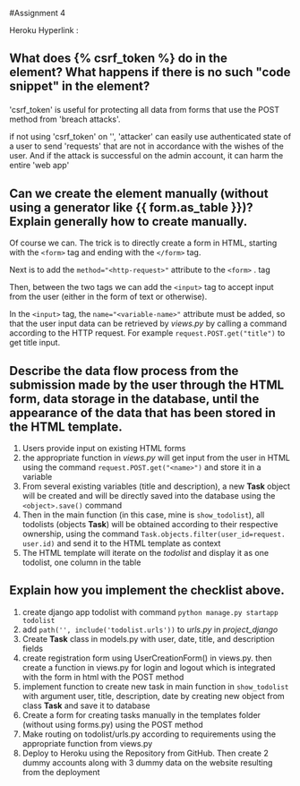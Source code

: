 
#Assignment 4

Heroku Hyperlink : 

## What does {% csrf_token %} do in the <form> element? What happens if there is no such "code snippet" in the <form> element?

'csrf_token' is useful for protecting all data from forms that use the POST method from 'breach attacks'.

if not using 'csrf_token' on '<form>', 'attacker' can easily use authenticated state of a user to send 'requests' that are not in accordance with the wishes of the user. And if the attack is successful on the admin account, it can harm the entire 'web app'

## Can we create the <form> element manually (without using a generator like {{ form.as_table }})? Explain generally how to create <form> manually.

Of course we can.
The trick is to directly create a form in HTML, starting with the `<form>` tag and ending with the `</form>` tag.

Next is to add the `method="<http-request>"` attribute to the `<form>` . tag

Then, between the two tags we can add the `<input>` tag to accept input from the user (either in the form of text or otherwise).

In the `<input>` tag, the `name="<variable-name>"` attribute must be added, so that the user input data can be retrieved by *views.py* by calling a command according to the HTTP request. For example `request.POST.get("title")` to get title input.

## Describe the data flow process from the submission made by the user through the HTML form, data storage in the database, until the appearance of the data that has been stored in the HTML template.

1. Users provide input on existing HTML forms
2. the appropriate function in *views.py* will get input from the user in HTML using the command `request.POST.get("<name>")` and store it in a variable
3. From several existing variables (title and description), a new **Task** object will be created and will be directly saved into the database using the `<object>.save()` command
4. Then in the main function (in this case, mine is `show_todolist`), all todolists (objects **Task**) will be obtained according to their respective ownership, using the command `Task.objects.filter(user_id=request. user.id)` and send it to the HTML template as context
5. The HTML template will iterate on the *todolist* and display it as one todolist, one column in the table



## Explain how you implement the checklist above.

1.  create django app todolist with command `python manage.py startapp todolist`
2. add `path('', include('todolist.urls'))` to *urls.py* in *project_django*
3. Create **Task** class in models.py with user, date, title, and description fields
4. create registration form using UserCreationForm() in views.py. then create a function in views.py for login and logout which is integrated with the form in html with the POST method
5. implement function to create new task in main function in `show_todolist` with argument user, title, description, date by creating new object from class **Task** and save it to database
6. Create a form for creating tasks manually in the templates folder (without using forms.py) using the POST method
7. Make routing on todolist/urls.py according to requirements using the appropriate function from views.py
8. Deploy to Heroku using the Repository from GitHub. Then create 2 dummy accounts along with 3 dummy data on the website resulting from the deployment